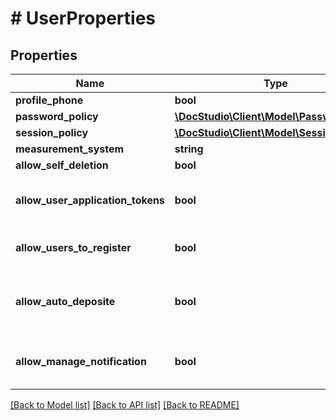 # # UserProperties

## Properties

Name | Type | Description | Notes
------------ | ------------- | ------------- | -------------
**profile_phone** | **bool** |  | [optional]
**password_policy** | [**\DocStudio\Client\Model\PasswordPolicy**](PasswordPolicy.md) |  | [optional]
**session_policy** | [**\DocStudio\Client\Model\SessionPolicy**](SessionPolicy.md) |  | [optional]
**measurement_system** | **string** |  | [optional]
**allow_self_deletion** | **bool** |  | [optional]
**allow_user_application_tokens** | **bool** | Allow or deny user application tokens | [optional]
**allow_users_to_register** | **bool** | Allow or deny users to register | [optional]
**allow_auto_deposite** | **bool** | Allow or deny users to set Auto Deposit Mailbox | [optional]
**allow_manage_notification** | **bool** | Allow or deny users to manage notifications | [optional]

[[Back to Model list]](../../README.md#models) [[Back to API list]](../../README.md#endpoints) [[Back to README]](../../README.md)
